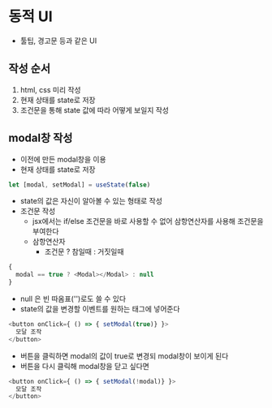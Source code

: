 # 동적 UI
- 툴팁, 경고문 등과 같은 UI

## 작성 순서
1. html, css 미리 작성
2. 현재 상태를 state로 저장
3. 조건문을 통해 state 값에 따라 어떻게 보일지 작성

## modal창 작성
- 이전에 만든 modal창을 이용
- 현재 상태를 state로 저장
```js
let [modal, setModal] = useState(false)
```
- state의 값은 자신이 알아볼 수 있는 형태로 작성
- 조건문 작성
  - jsx에서는 if/else 조건문을 바로 사용할 수 없어 삼항연산자를 사용해 조건문을 부여한다
  - 삼항연산자
    - 조건문 ? 참일때 : 거짓일때
```js
{
  modal == true ? <Modal></Modal> : null
}
```
- null 은 빈 따옴표('')로도 쓸 수 있다
- state의 값을 변경할 이벤트를 원하는 태그에 넣어준다
```js
<button onClick={ () => { setModal(true)} }>
  모달 조작
</button>
```
- 버튼을 클릭하면 modal의 값이 true로 변경되 modal창이 보이게 된다
- 버튼을 다시 클릭해 modal창을 닫고 싶다면
```js
<button onClick={ () => { setModal(!modal)} }>
  모달 조작
</button>
```